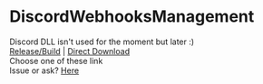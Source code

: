 # DiscordWebhooksManagement


Discord DLL isn't used for the moment but later :)<br>[Release/Build](https://github.com/HideakiAtsuyo/WebhooksManagement/releases/tag/1.0) | [Direct Download](https://github.com/HideakiAtsuyo/WebhooksManagement/releases/download/1.0/WebhooksManagement.rar)<br>Choose one of these link<br>Issue or ask? [Here](https://github.com/HideakiAtsuyo/WebhooksManagement/issues)
